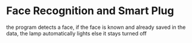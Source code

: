 # Face Recognition and Smart Plug 
 the program detects a face, if the face is known and already saved in the data,  the lamp automatically lights else it stays turned off 
